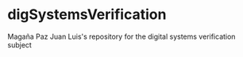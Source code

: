 # digSystemsVerification
Magaña Paz Juan Luis's repository for the digital systems verification subject
